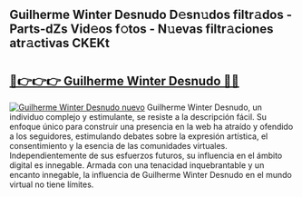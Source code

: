## Guilherme Winter Desnudo D𝚎sn𝚞dos filtr𝚊dos - Parts-dZs Vid𝚎os f𝚘tos - N𝚞evas filtr𝚊ciones atr𝚊ctivas CKEKt

# <h2><a href="http://mb1k23i.tromn.icu/?c=Guilherme+Winter+Desnudo">🔗👉👉👉 Guilherme Winter Desnudo 🔗🔗</a></h2>

[![Guilherme Winter Desnudo nuevo](https://i.imgur.com/pEAQMta.gif)](http://mb1k23i.tromn.icu/?c=Guilherme+Winter+Desnudo)
Guilherme Winter Desnudo, un individuo complejo y estimulante, se resiste a la descripción fácil. Su enfoque único para construir una presencia en la web ha atraído y ofendido a los seguidores, estimulando debates sobre la expresión artística, el consentimiento y la esencia de las comunidades virtuales. Independientemente de sus esfuerzos futuros, su influencia en el ámbito digital es innegable. Armada con una tenacidad inquebrantable y un encanto innegable, la influencia de Guilherme Winter Desnudo en el mundo virtual no tiene límites.
